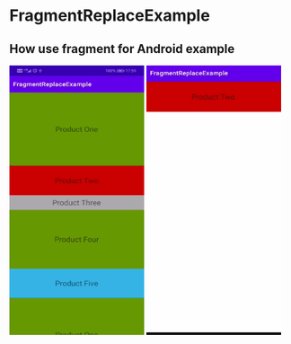 # FragmentReplaceExample
## How use fragment for Android example
<p>
<img src="https://github.com/yakupbilgen/FragmentReplaceExample/blob/master/app/src/main/res/drawable-v24/uiOne.png" height="480" width="240"/>
<img src="https://github.com/yakupbilgen/FragmentReplaceExample/blob/master/app/src/main/res/drawable-v24/uiTwo.png" height="480" width="240"/>
</p>
